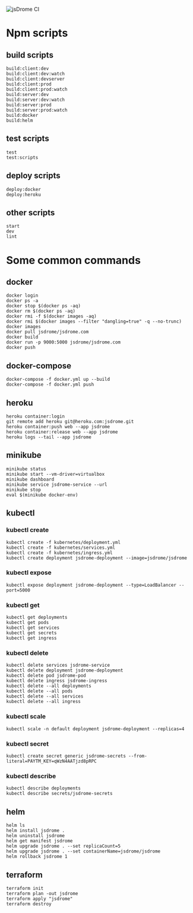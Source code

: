 ![jsDrome CI](https://github.com/jsDrome/jsdrome-site-new/workflows/jsDrome%20CI/badge.svg?branch=master)

# Npm scripts

## build scripts

```shell
build:client:dev
build:client:dev:watch
build:client:devserver
build:client:prod
build:client:prod:watch
build:server:dev
build:server:dev:watch
build:server:prod
build:server:prod:watch
build:docker
build:helm
```

## test scripts

```shell
test
test:scripts
```

## deploy scripts

```shell
deploy:docker
deploy:heroku
```

## other scripts

```shell
start
dev
lint
```

# Some common commands

## docker

```shell
docker login
docker ps -a
docker stop $(docker ps -aq)
docker rm $(docker ps -aq)
docker rmi -f $(docker images -aq)
docker rmi $(docker images --filter "dangling=true" -q --no-trunc)
docker images
docker pull jsdrome/jsdrome.com
docker build
docker run -p 9000:5000 jsdrome/jsdrome.com
docker push
```

## docker-compose

```shell
docker-compose -f docker.yml up --build
docker-compose -f docker.yml push
```

## heroku

```shell
heroku container:login
git remote add heroku git@heroku.com:jsdrome.git
heroku container:push web --app jsdrome
heroku container:release web --app jsdrome
heroku logs --tail --app jsdrome
```

## minikube

```shell
minikube status
minikube start --vm-driver=virtualbox
minikube dashboard
minikube service jsdrome-service --url
minikube stop
eval $(minikube docker-env)
```

## kubectl

### kubectl create

```shell
kubectl create -f kubernetes/deployment.yml
kubectl create -f kubernetes/services.yml
kubectl create -f kubernetes/ingress.yml
kubectl create deployment jsdrome-deployment --image=jsdrome/jsdrome
```

### kubectl expose

```shell
kubectl expose deployment jsdrome-deployment --type=LoadBalancer --port=5000
```

### kubectl get

```shell
kubectl get deployments
kubectl get pods
kubectl get services
kubectl get secrets
kubectl get ingress
```

### kubectl delete

```shell
kubectl delete services jsdrome-service
kubectl delete deployment jsdrome-deployment
kubectl delete pod jsdrome-pod
kubectl delete ingress jsdrome-ingress
kubectl delete --all deployments
kubectl delete --all pods
kubectl delete --all services
kubectl delete --all ingress
```

### kubectl scale

```shell
kubectl scale -n default deployment jsdrome-deployment --replicas=4
```

### kubectl secret

```shell
kubectl create secret generic jsdrome-secrets --from-literal=PAYTM_KEY=qWzN4AATjzd8pRPC
```

### kubectl describe

```shell
kubectl describe deployments
kubectl describe secrets/jsdrome-secrets
```

## helm

```shell
helm ls
helm install jsdrome .
helm uninstall jsdrome
helm get manifest jsdrome
helm upgrade jsdrome . --set replicaCount=5
helm upgrade jsdrome . --set containerName=jsdrome/jsdrome
helm rollback jsdrome 1
```

## terraform

```shell
terraform init
terraform plan -out jsdrome
terraform apply "jsdrome"
terraform destroy
 ```